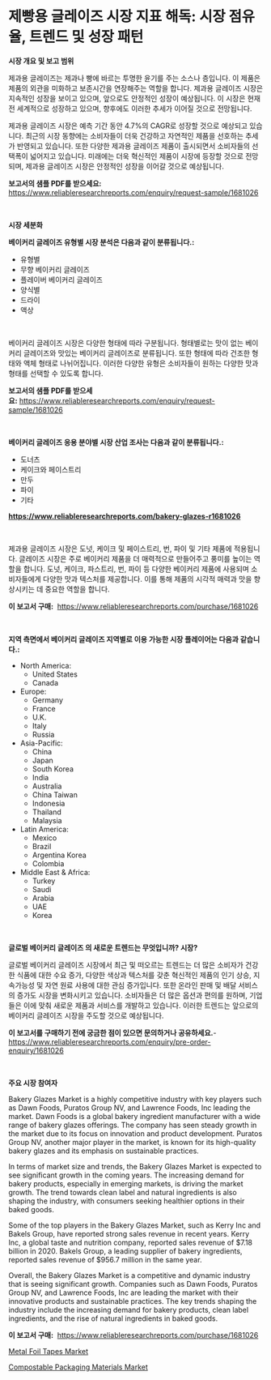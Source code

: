<p><h1>제빵용 글레이즈 시장 지표 해독: 시장 점유율, 트렌드 및 성장 패턴</h1></p><p><strong>시장 개요 및 보고 범위</strong></p>
<p><p>제과용 글레이즈는 제과나 빵에 바르는 투명한 윤기를 주는 소스나 층입니다. 이 제품은 제품의 외관을 미화하고 보존시간을 연장해주는 역할을 합니다. 제과용 글레이즈 시장은 지속적인 성장을 보이고 있으며, 앞으로도 안정적인 성장이 예상됩니다. 이 시장은 현재 전 세계적으로 성장하고 있으며, 향후에도 이러한 추세가 이어질 것으로 전망됩니다.</p><p>제과용 글레이즈 시장은 예측 기간 동안 4.7%의 CAGR로 성장할 것으로 예상되고 있습니다. 최근의 시장 동향에는 소비자들이 더욱 건강하고 자연적인 제품을 선호하는 추세가 반영되고 있습니다. 또한 다양한 제과용 글레이즈 제품이 출시되면서 소비자들의 선택폭이 넓어지고 있습니다. 미래에는 더욱 혁신적인 제품이 시장에 등장할 것으로 전망되며, 제과용 글레이즈 시장은 안정적인 성장을 이어갈 것으로 예상됩니다.</p></p>
<p><strong>보고서의 샘플 PDF를 받으세요:</strong> <a href="https://www.reliableresearchreports.com/enquiry/request-sample/1681026">https://www.reliableresearchreports.com/enquiry/request-sample/1681026</a></p>
<p>&nbsp;</p>
<p><strong>시장 세분화</strong></p>
<p><strong>베이커리 글레이즈 유형별 시장 분석은 다음과 같이 분류됩니다.:</strong></p>
<p><ul><li>유형별</li><li>무향 베이커리 글레이즈</li><li>플레이버 베이커리 글레이즈</li><li>양식별</li><li>드라이</li><li>액상</li></ul></p>
<p>&nbsp;</p>
<p><p>베이커리 글레이즈 시장은 다양한 형태에 따라 구분됩니다. 형태별로는 맛이 없는 베이커리 글레이즈와 맛있는 베이커리 글레이즈로 분류됩니다. 또한 형태에 따라 건조한 형태와 액체 형태로 나뉘어집니다. 이러한 다양한 유형은 소비자들이 원하는 다양한 맛과 형태를 선택할 수 있도록 합니다.</p></p>
<p><strong>보고서의 샘플 PDF를 받으세요:</strong>&nbsp;<a href="https://www.reliableresearchreports.com/enquiry/request-sample/1681026">https://www.reliableresearchreports.com/enquiry/request-sample/1681026</a></p>
<p>&nbsp;</p>
<p><strong> 베이커리 글레이즈 응용 분야별 시장 산업 조사는 다음과 같이 분류됩니다.:</strong></p>
<p><ul><li>도너츠</li><li>케이크와 페이스트리</li><li>만두</li><li>파이</li><li>기타</li></ul></p>
<p><strong><a href="https://www.reliableresearchreports.com/bakery-glazes-r1681026">https://www.reliableresearchreports.com/bakery-glazes-r1681026</a></strong></p>
<p>&nbsp;</p>
<p><p>제과용 글레이즈 시장은 도넛, 케이크 및 페이스트리, 번, 파이 및 기타 제품에 적용됩니다. 글레이즈 시장은 주로 베이커리 제품을 더 매력적으로 만들어주고 풍미를 높이는 역할을 합니다. 도넛, 케이크, 파스트리, 번, 파이 등 다양한 베이커리 제품에 사용되며 소비자들에게 다양한 맛과 텍스처를 제공합니다. 이를 통해 제품의 시각적 매력과 맛을 향상시키는 데 중요한 역할을 합니다.</p></p>
<p><strong>이 보고서 구매:</strong>&nbsp; <a href="https://www.reliableresearchreports.com/purchase/1681026">https://www.reliableresearchreports.com/purchase/1681026</a></p>
<p>&nbsp;</p>
<p><strong>지역 측면에서 베이커리 글레이즈 지역별로 이용 가능한 시장 플레이어는 다음과 같습니다.:</strong></p>
<p><ul>
    <li>
        North America:
        <ul>
            <li>United States</li>
            <li>Canada</li>
        </ul>
    </li>
    <li>
        Europe:
        <ul>
            <li>Germany</li>
            <li>France</li>
            <li>U.K.</li>
            <li>Italy</li>
            <li>Russia</li>
        </ul>
    </li>
    <li>
        Asia-Pacific:
        <ul>
            <li>China</li>
            <li>Japan</li>
            <li>South Korea</li>
            <li>India</li>
            <li>Australia</li>
            <li>China Taiwan</li>
            <li>Indonesia</li>
            <li>Thailand</li>
            <li>Malaysia</li>
        </ul>
    </li>
    <li>
        Latin America:
        <ul>
            <li>Mexico</li>
            <li>Brazil</li>
            <li>Argentina Korea</li>
            <li>Colombia</li>
        </ul>
    </li>
    <li>
        Middle East & Africa:
        <ul>
            <li>Turkey</li>
            <li>Saudi</li>
            <li>Arabia</li>
            <li>UAE</li>
            <li>Korea</li>
        </ul>
    </li>
    </ul></p>
<p>&nbsp;</p>
<p><strong>글로벌 베이커리 글레이즈 의 새로운 트렌드는 무엇입니까? 시장?</strong></p>
<p><p>글로벌 베이커리 글레이즈 시장에서 최근 및 떠오르는 트렌드는 더 많은 소비자가 건강한 식품에 대한 수요 증가, 다양한 색상과 텍스처를 갖춘 혁신적인 제품의 인기 상승, 지속가능성 및 자연 원료 사용에 대한 관심 증가입니다. 또한 온라인 판매 및 배달 서비스의 증가도 시장을 변화시키고 있습니다. 소비자들은 더 많은 옵션과 편의를 원하며, 기업들은 이에 맞춰 새로운 제품과 서비스를 개발하고 있습니다. 이러한 트렌드는 앞으로의 베이커리 글레이즈 시장을 주도할 것으로 예상됩니다.</p></p>
<p><strong>이 보고서를 구매하기 전에 궁금한 점이 있으면 문의하거나 공유하세요.</strong>- <a href="https://www.reliableresearchreports.com/enquiry/pre-order-enquiry/1681026">https://www.reliableresearchreports.com/enquiry/pre-order-enquiry/1681026</a></p>
<p>&nbsp;</p>
<p><strong>주요 시장 참여자</strong></p>
<p><p>Bakery Glazes Market is a highly competitive industry with key players such as Dawn Foods, Puratos Group NV, and Lawrence Foods, Inc leading the market. Dawn Foods is a global bakery ingredient manufacturer with a wide range of bakery glazes offerings. The company has seen steady growth in the market due to its focus on innovation and product development. Puratos Group NV, another major player in the market, is known for its high-quality bakery glazes and its emphasis on sustainable practices. </p><p>In terms of market size and trends, the Bakery Glazes Market is expected to see significant growth in the coming years. The increasing demand for bakery products, especially in emerging markets, is driving the market growth. The trend towards clean label and natural ingredients is also shaping the industry, with consumers seeking healthier options in their baked goods.</p><p>Some of the top players in the Bakery Glazes Market, such as Kerry Inc and Bakels Group, have reported strong sales revenue in recent years. Kerry Inc, a global taste and nutrition company, reported sales revenue of $7.18 billion in 2020. Bakels Group, a leading supplier of bakery ingredients, reported sales revenue of $956.7 million in the same year.</p><p>Overall, the Bakery Glazes Market is a competitive and dynamic industry that is seeing significant growth. Companies such as Dawn Foods, Puratos Group NV, and Lawrence Foods, Inc are leading the market with their innovative products and sustainable practices. The key trends shaping the industry include the increasing demand for bakery products, clean label ingredients, and the rise of natural ingredients in baked goods.</p></p>
<p><strong>이 보고서 구매:</strong>&nbsp;&nbsp;<a href="https://www.reliableresearchreports.com/purchase/1681026">https://www.reliableresearchreports.com/purchase/1681026</a></p>
<p><p><a href="https://summer-dogwood-3e9.notion.site/Metal-Foil-Tapes-Market-Growth-Market-Trends-COVID-19-Impact-and-Forecasts-for-period-from-2024--520bb45b53f84aca8b0e1b012cf89408">Metal Foil Tapes Market</a></p><p><a href="https://forested-sushi-9b0.notion.site/Compostable-Packaging-Materials-Market-Size-Share-Trends-Analysis-Report-By-Material-By-Type-By-620d74deef2442639d389575dc16f173">Compostable Packaging Materials Market</a></p></p>
